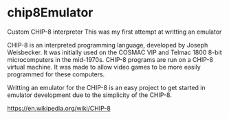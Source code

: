 # chip8Emulator
Custom CHIP-8 interpreter
This was my first attempt at writting an emulator

CHIP-8 is an interpreted programming language, developed by Joseph Weisbecker. It was initially used on the COSMAC VIP and Telmac 1800 8-bit microcomputers in the mid-1970s. CHIP-8 programs are run on a CHIP-8 virtual machine. It was made to allow video games to be more easily programmed for these computers.

Writting an emulator for the CHIP-8 is an easy project to get started in emulator development due to the simplicity of the CHIP-8.

https://en.wikipedia.org/wiki/CHIP-8



